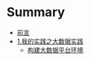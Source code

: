 # Summary

* [前言](README.md)
* [1.我的实践之大数据实践](1.my-hadoop-practice.md)
  * [构建大数据平台环境](my-hadoop-practice/build-hadoop-env.md)

